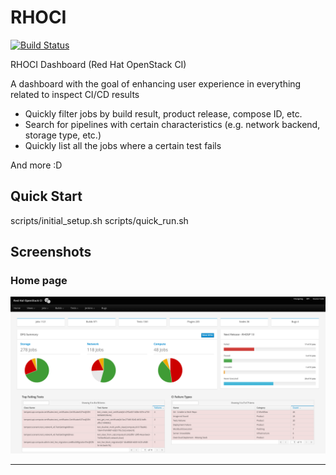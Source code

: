 # RHOCI

[![Build Status](https://travis-ci.org/bregman-arie/rhoci.svg?branch=master)](https://travis-ci.org/bregman-arie/rhoci)

RHOCI Dashboard (Red Hat OpenStack CI)

A dashboard with the goal of enhancing user experience in everything related to inspect CI/CD results

* Quickly filter jobs by build result, product release, compose ID, etc.
* Search for pipelines with certain characteristics (e.g. network backend, storage type, etc.)
* Quickly list all the jobs where a certain test fails

And more :D

## Quick Start
 
scripts/initial_setup.sh
scripts/quick_run.sh

## Screenshots

### Home page

<div align="center"><img src="./docs/home_page.png" alt="RHOCI Home Page"></div><hr/>
